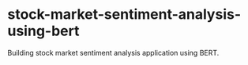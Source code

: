 # stock-market-sentiment-analysis-using-bert
Building stock market sentiment analysis application using BERT.
